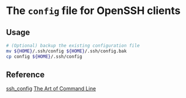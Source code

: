 # The `config` file for OpenSSH clients

## Usage

```bash
# (Optional) backup the existing configuration file
mv ${HOME}/.ssh/config ${HOME}/.ssh/config.bak
cp config ${HOME}/.ssh/config
```

## Reference

[ssh_config](https://linux.die.net/man/5/ssh_config)
[The Art of Command Line](https://github.com/jlevy/the-art-of-command-line)
